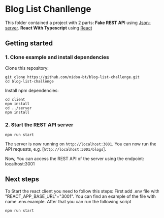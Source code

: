 # Blog List Chanllenge

This folder contained a project with 2 parts:
**Fake REST API** using [Json-server](https://github.com/typicode/json-server). 
**React With Typescript** using [React](https://reactjs.org/)

## Getting started

### 1. Clone example and install dependencies

Clone this repository:

```
git clone https://github.com/nidou-bt/blog-list-challenge.git
cd blog-list-challenge
```

Install npm dependencies:

```
cd client
npm install
cd ../server
npm install
```

### 2. Start the REST API server

```
npm run start
```

The server is now running on `http://localhost:3001`. You can now run the API requests, e.g. [`http://localhost:3001/blogs`].

Now, You can access the REST API of the server using the endpoint: localhost:3001

## Next steps
To Start the react client you need to follow this steps:
First add .env file with "REACT_APP_BASE_URL"="3001". You can find an example of the file with name .env.example.
After that you can run the following script
```
npm run start
```
